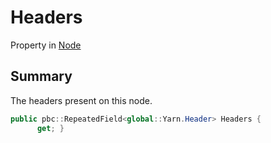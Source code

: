 # Headers

Property in [Node](broken-reference)

## Summary

The headers present on this node.

```csharp
public pbc::RepeatedField<global::Yarn.Header> Headers {
      get; }
```
